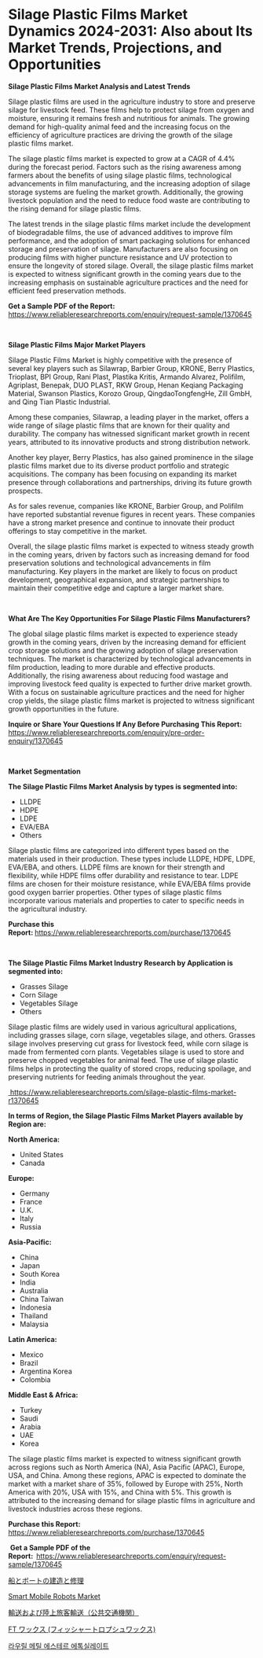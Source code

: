 <p><h1>Silage Plastic Films Market Dynamics 2024-2031: Also about Its Market Trends, Projections, and Opportunities</h1></p><p><strong>Silage Plastic Films Market Analysis and Latest Trends</strong></p>
<p><p>Silage plastic films are used in the agriculture industry to store and preserve silage for livestock feed. These films help to protect silage from oxygen and moisture, ensuring it remains fresh and nutritious for animals. The growing demand for high-quality animal feed and the increasing focus on the efficiency of agriculture practices are driving the growth of the silage plastic films market.</p><p>The silage plastic films market is expected to grow at a CAGR of 4.4% during the forecast period. Factors such as the rising awareness among farmers about the benefits of using silage plastic films, technological advancements in film manufacturing, and the increasing adoption of silage storage systems are fueling the market growth. Additionally, the growing livestock population and the need to reduce food waste are contributing to the rising demand for silage plastic films.</p><p>The latest trends in the silage plastic films market include the development of biodegradable films, the use of advanced additives to improve film performance, and the adoption of smart packaging solutions for enhanced storage and preservation of silage. Manufacturers are also focusing on producing films with higher puncture resistance and UV protection to ensure the longevity of stored silage. Overall, the silage plastic films market is expected to witness significant growth in the coming years due to the increasing emphasis on sustainable agriculture practices and the need for efficient feed preservation methods.</p></p>
<p><strong>Get a Sample PDF of the Report:&nbsp;</strong> <a href="https://www.reliableresearchreports.com/enquiry/request-sample/1370645">https://www.reliableresearchreports.com/enquiry/request-sample/1370645</a></p>
<p>&nbsp;</p>
<p><strong>Silage Plastic Films Major Market Players</strong></p>
<p><p>Silage Plastic Films Market is highly competitive with the presence of several key players such as Silawrap, Barbier Group, KRONE, Berry Plastics, Trioplast, BPI Group, Rani Plast, Plastika Kritis, Armando Alvarez, Polifilm, Agriplast, Benepak, DUO PLAST, RKW Group, Henan Keqiang Packaging Material, Swanson Plastics, Korozo Group, QingdaoTongfengHe, Zill GmbH, and Qing Tian Plastic Industrial.</p><p>Among these companies, Silawrap, a leading player in the market, offers a wide range of silage plastic films that are known for their quality and durability. The company has witnessed significant market growth in recent years, attributed to its innovative products and strong distribution network.</p><p>Another key player, Berry Plastics, has also gained prominence in the silage plastic films market due to its diverse product portfolio and strategic acquisitions. The company has been focusing on expanding its market presence through collaborations and partnerships, driving its future growth prospects.</p><p>As for sales revenue, companies like KRONE, Barbier Group, and Polifilm have reported substantial revenue figures in recent years. These companies have a strong market presence and continue to innovate their product offerings to stay competitive in the market.</p><p>Overall, the silage plastic films market is expected to witness steady growth in the coming years, driven by factors such as increasing demand for food preservation solutions and technological advancements in film manufacturing. Key players in the market are likely to focus on product development, geographical expansion, and strategic partnerships to maintain their competitive edge and capture a larger market share.</p></p>
<p>&nbsp;</p>
<p><strong>What Are The Key Opportunities For Silage Plastic Films Manufacturers?</strong></p>
<p><p>The global silage plastic films market is expected to experience steady growth in the coming years, driven by the increasing demand for efficient crop storage solutions and the growing adoption of silage preservation techniques. The market is characterized by technological advancements in film production, leading to more durable and effective products. Additionally, the rising awareness about reducing food wastage and improving livestock feed quality is expected to further drive market growth. With a focus on sustainable agriculture practices and the need for higher crop yields, the silage plastic films market is projected to witness significant growth opportunities in the future.</p></p>
<p><strong>Inquire or Share Your Questions If Any Before Purchasing This Report:</strong> <a href="https://www.reliableresearchreports.com/enquiry/pre-order-enquiry/1370645">https://www.reliableresearchreports.com/enquiry/pre-order-enquiry/1370645</a></p>
<p>&nbsp;</p>
<p><strong>Market Segmentation</strong></p>
<p><strong>The Silage Plastic Films Market Analysis by types is segmented into:</strong></p>
<p><ul><li>LLDPE</li><li>HDPE</li><li>LDPE</li><li>EVA/EBA</li><li>Others</li></ul></p>
<p><p>Silage plastic films are categorized into different types based on the materials used in their production. These types include LLDPE, HDPE, LDPE, EVA/EBA, and others. LLDPE films are known for their strength and flexibility, while HDPE films offer durability and resistance to tear. LDPE films are chosen for their moisture resistance, while EVA/EBA films provide good oxygen barrier properties. Other types of silage plastic films incorporate various materials and properties to cater to specific needs in the agricultural industry.</p></p>
<p><strong>Purchase this Report:&nbsp;</strong><a href="https://www.reliableresearchreports.com/purchase/1370645">https://www.reliableresearchreports.com/purchase/1370645</a></p>
<p>&nbsp;</p>
<p><strong>The Silage Plastic Films Market Industry Research by Application is segmented into:</strong></p>
<p><ul><li>Grasses Silage</li><li>Corn Silage</li><li>Vegetables Silage</li><li>Others</li></ul></p>
<p><p>Silage plastic films are widely used in various agricultural applications, including grasses silage, corn silage, vegetables silage, and others. Grasses silage involves preserving cut grass for livestock feed, while corn silage is made from fermented corn plants. Vegetables silage is used to store and preserve chopped vegetables for animal feed. The use of silage plastic films helps in protecting the quality of stored crops, reducing spoilage, and preserving nutrients for feeding animals throughout the year.</p></p>
<p><a href="https://www.reliableresearchreports.com/silage-plastic-films-market-r1370645">&nbsp;https://www.reliableresearchreports.com/silage-plastic-films-market-r1370645</a></p>
<p><strong>In terms of Region, the Silage Plastic Films Market Players available by Region are:</strong></p>
<p>
    <p> <strong> North America: </strong>
        <ul>
            <li>United States</li>
            <li>Canada</li>
        </ul>
        </p> 
    <p> <strong> Europe: </strong>
        <ul>
            <li>Germany</li>
            <li>France</li>
            <li>U.K.</li>
            <li>Italy</li>
            <li>Russia</li>
        </ul>
        </p> 
    <p> <strong> Asia-Pacific: </strong>
        <ul>
            <li>China</li>
            <li>Japan</li>
            <li>South Korea</li>
            <li>India</li>
            <li>Australia</li>
            <li>China Taiwan</li>
            <li>Indonesia</li>
            <li>Thailand</li>
            <li>Malaysia</li>
        </ul>
        </p> 
    <p> <strong> Latin America: </strong>
        <ul>
            <li>Mexico</li>
            <li>Brazil</li>
            <li>Argentina Korea</li>
            <li>Colombia</li>
        </ul>
        </p> 
    <p> <strong> Middle East & Africa: </strong>
        <ul>
            <li>Turkey</li>
            <li>Saudi</li>
            <li>Arabia</li>
            <li>UAE</li>
            <li>Korea</li>
        </ul>
    </p>
    </p>
<p><p>The silage plastic films market is expected to witness significant growth across regions such as North America (NA), Asia Pacific (APAC), Europe, USA, and China. Among these regions, APAC is expected to dominate the market with a market share of 35%, followed by Europe with 25%, North America with 20%, USA with 15%, and China with 5%. This growth is attributed to the increasing demand for silage plastic films in agriculture and livestock industries across these regions.</p></p>
<p><strong>Purchase this Report: </strong><a href="https://www.reliableresearchreports.com/purchase/1370645">https://www.reliableresearchreports.com/purchase/1370645</a></p>
<p>&nbsp;<strong>Get a Sample PDF of the Report:&nbsp;&nbsp;</strong><a href="https://www.reliableresearchreports.com/enquiry/request-sample/1370645">https://www.reliableresearchreports.com/enquiry/request-sample/1370645</a></p>
<p><strong></strong></p>
<p><p><a href="https://github.com/dadanedu33/Market-Research-Report-List-1/blob/main/658258291539.md">船とボートの建造と修理</a></p><p><a href="https://github.com/mharielmesa/Market-Research-Report-List-3/blob/main/smart-mobile-robots-market.md">Smart Mobile Robots Market</a></p><p><a href="https://github.com/zoetazuur/Market-Research-Report-List-1/blob/main/823954191540.md">輸送および陸上旅客輸送（公共交通機関）</a></p><p><a href="https://medium.com/@demarcuskuhlman/ft%E3%83%AF%E3%83%83%E3%82%AF%E3%82%B9-%E3%83%95%E3%82%A3%E3%83%83%E3%82%B7%E3%83%A3%E3%83%BC-%E3%83%88%E3%83%AD%E3%83%97%E3%82%B7%E3%83%A5-%E3%83%AF%E3%83%83%E3%82%AF%E3%82%B9-%E5%B8%82%E5%A0%B4-%E7%A8%AE%E9%A1%9E-%E3%82%A2%E3%83%97%E3%83%AA%E3%82%B1%E3%83%BC%E3%82%B7%E3%83%A7%E3%83%B3-%E3%81%8A%E3%82%88%E3%81%B3%E5%9C%B0%E7%90%86%E3%81%AB%E3%82%88%E3%82%8B%E5%8C%85%E6%8B%AC%E7%9A%84%E3%81%AA%E8%A9%95%E4%BE%A1-7fa91f773c3a">FT ワックス (フィッシャートロプシュワックス)</a></p><p><a href="https://medium.com/@leonidasalazar756/%EB%9D%BC%EB%A6%B4-%EB%A9%94%ED%8B%B8-%EC%97%90%EC%8A%A4%ED%85%8C%EB%A5%B4-%EC%97%90%ED%86%A1%EC%8B%A4%EB%A0%88%EC%9D%B4%ED%8A%B8-%EC%8B%9C%EC%9E%A5-%EA%B2%BD%EC%9F%81-%EB%B6%84%EC%84%9D-%EC%8B%9C%EC%9E%A5-%EB%8F%99%ED%96%A5-%EB%B0%8F-2031%EB%85%84%EA%B9%8C%EC%A7%80%EC%9D%98-%EC%98%88%EC%B8%A1-5cf32414c8a8">라우릴 메틸 에스테르 에톡실레이트</a></p></p>